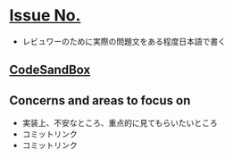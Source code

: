 # [Issue No.](https://github.com/kenmori/handsonFrontend/blob/master/work/markup/1.md#)
- レビュワーのために実際の問題文をある程度日本語で書く
## [CodeSandBox](リンク)<br>

## Concerns and areas to focus on
- 実装上、不安なところ、重点的に見てもらいたいところ
- コミットリンク
- コミットリンク
